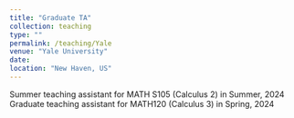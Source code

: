 ```yaml
---
title: "Graduate TA"
collection: teaching
type: ""
permalink: /teaching/Yale
venue: "Yale University"
date: 
location: "New Haven, US"
---
```


Summer teaching assistant for MATH S105 (Calculus 2) in Summer, 2024
Graduate teaching assistant for MATH120 (Calculus 3) in Spring, 2024